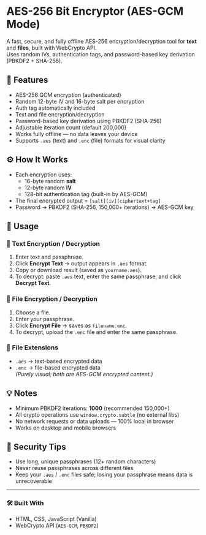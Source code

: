 # AES-256 Bit Encryptor (AES-GCM Mode)

A fast, secure, and fully offline AES-256 encryption/decryption tool for **text** and **files**, built with WebCrypto API.  
Uses random IVs, authentication tags, and password-based key derivation (PBKDF2 + SHA-256).

## 🔐 Features
- AES-256 GCM encryption (authenticated)
- Random 12-byte IV and 16-byte salt per encryption
- Auth tag automatically included
- Text and file encryption/decryption
- Password-based key derivation using PBKDF2 (SHA-256)
- Adjustable iteration count (default 200,000)
- Works fully offline — no data leaves your device
- Supports `.aes` (text) and `.enc` (file) formats for visual clarity

## ⚙️ How It Works
- Each encryption uses:
  - 16-byte random **salt**
  - 12-byte random **IV**
  - 128-bit authentication tag (built-in by AES-GCM)
- The final encrypted output = `[salt][iv][ciphertext+tag]`
- Password → PBKDF2 (SHA-256, 150,000+ iterations) → AES-GCM key

## 📄 Usage
### 🔸 Text Encryption / Decryption
1. Enter text and passphrase.
2. Click **Encrypt Text** → output appears in `.aes` format.
3. Copy or download result (saved as `yourname.aes`).
4. To decrypt: paste `.aes` text, enter the same passphrase, and click **Decrypt Text**.

### 🔸 File Encryption / Decryption
1. Choose a file.
2. Enter your passphrase.
3. Click **Encrypt File** → saves as `filename.enc`.
4. To decrypt, upload the `.enc` file and enter the same passphrase.

### 🔸 File Extensions
- `.aes` → text-based encrypted data  
- `.enc` → file-based encrypted data  
*(Purely visual; both are AES-GCM encrypted content.)*

## 💡 Notes
- Minimum PBKDF2 iterations: **1000** (recommended 150,000+)
- All crypto operations use `window.crypto.subtle` (no external libs)
- No network requests or data uploads — 100% local in browser
- Works on desktop and mobile browsers

## 🧠 Security Tips
- Use long, unique passphrases (12+ random characters)
- Never reuse passphrases across different files
- Keep your `.aes` / `.enc` files safe; losing your passphrase means data is unrecoverable

---

### 🛠️ Built With
- HTML, CSS, JavaScript (Vanilla)
- WebCrypto API (`AES-GCM`, `PBKDF2`)